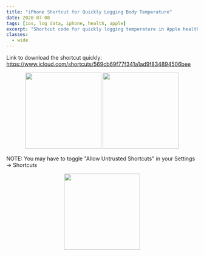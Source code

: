 ```yaml
---
title: "iPhone Shortcut for Quickly Logging Body Temperature"
date: 2020-07-08
tags: [ios, log data, iphone, health, apple]
excerpt: "Shortcut code for quickly logging temperature in Apple health app"
classes:
  - wide
---
```

Link to download the shortcut quickly: https://www.icloud.com/shortcuts/569cb69f77f341a1ad9f834894506bee

<p align="center">
<img width="200" src="{{ site.url }}{{ site.baseurl }}/images/iosShortcuts/Fig2.jpg">
<img width="200" src="{{ site.url }}{{ site.baseurl }}/images/iosShortcuts/Fig3.jpg">
</p>


NOTE: You may have to toggle "Allow Untrusted Shortcuts" in your Settings -> Shortcuts

<p align="center">
<img width="200" src="{{ site.url }}{{ site.baseurl }}/images/iosShortcuts/Fig0.jpg">
</p>
